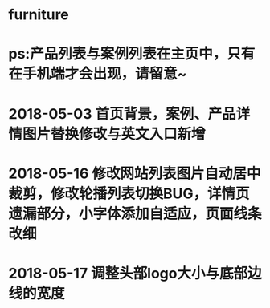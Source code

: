 # furniture
# ps:产品列表与案例列表在主页中，只有在手机端才会出现，请留意~
# 2018-05-03 首页背景，案例、产品详情图片替换修改与英文入口新增
# 2018-05-16 修改网站列表图片自动居中裁剪，修改轮播列表切换BUG，详情页遗漏部分，小字体添加自适应，页面线条改细
# 2018-05-17 调整头部logo大小与底部边线的宽度
